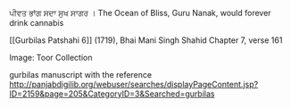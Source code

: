 ਪੀਵਤ ਭਾਂਗ ਸਦਾ ਸੁਖ ਸਾਗਰ । 
The Ocean of Bliss, Guru Nanak,
would forever drink cannabis 

[[Gurbilas Patshahi 6]] (1719), Bhai Mani Singh Shahid 
Chapter 7, verse 161

Image: Toor Collection 

gurbilas manuscript with the reference
http://panjabdigilib.org/webuser/searches/displayPageContent.jsp?ID=2159&page=205&CategoryID=3&Searched=gurbilas

